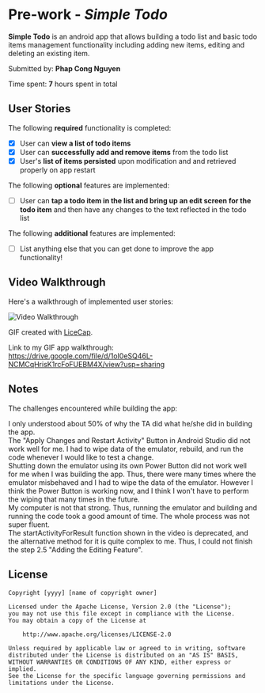 # Pre-work - *Simple Todo*

**Simple Todo** is an android app that allows building a todo list and basic todo items management functionality including adding new items, editing and deleting an existing item.

Submitted by: **Phap Cong Nguyen**

Time spent: **7** hours spent in total

## User Stories

The following **required** functionality is completed:

* [x] User can **view a list of todo items**
* [x] User can **successfully add and remove items** from the todo list
* [x] User's **list of items persisted** upon modification and and retrieved properly on app restart

The following **optional** features are implemented:

* [ ] User can **tap a todo item in the list and bring up an edit screen for the todo item** and then have any changes to the text reflected in the todo list

The following **additional** features are implemented:

* [ ] List anything else that you can get done to improve the app functionality!

## Video Walkthrough

Here's a walkthrough of implemented user stories:

<img src='http://i.imgur.com/link/to/your/gif/file.gif' title='Video Walkthrough' width='' alt='Video Walkthrough' />

GIF created with [LiceCap](http://www.cockos.com/licecap/).

Link to my GIF app walkthrough: https://drive.google.com/file/d/1oI0eSQ46L-NCMCqHrisK1rcFoFUEBM4X/view?usp=sharing

## Notes

The challenges encountered while building the app:

I only understood about 50% of why the TA did what he/she did in building the app.  
The "Apply Changes and Restart Activity" Button in Android Studio did not work well for me. I had to wipe data of the 
emulator, rebuild, and run the code whenever I would like to test a change.  
Shutting down the emulator using its own Power Button did not work well for me when I was building the app. Thus, 
there were many times where the emulator misbehaved and I had to wipe the data of the emulator. However I think the 
Power Button is working now, and I think I won't have to perform the wiping that many times in the future.  
My computer is not that strong. Thus, running the emulator and building and running the code took a good amount of time.
The whole process was not super fluent.  
The startActivityForResult function shown in the video is deprecated, and the alternative method for it is quite complex
to me. Thus, I could not finish the step 2.5 "Adding the Editing Feature".  

## License

    Copyright [yyyy] [name of copyright owner]

    Licensed under the Apache License, Version 2.0 (the "License");
    you may not use this file except in compliance with the License.
    You may obtain a copy of the License at

        http://www.apache.org/licenses/LICENSE-2.0

    Unless required by applicable law or agreed to in writing, software
    distributed under the License is distributed on an "AS IS" BASIS,
    WITHOUT WARRANTIES OR CONDITIONS OF ANY KIND, either express or implied.
    See the License for the specific language governing permissions and
    limitations under the License.
